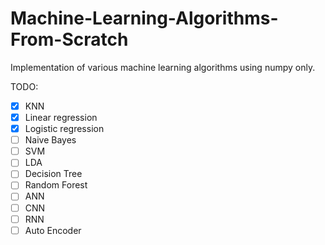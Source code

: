 # Machine-Learning-Algorithms-From-Scratch
Implementation of various machine learning algorithms using numpy only.

TODO:
- [x] KNN
- [x] Linear regression
- [x] Logistic regression
- [ ] Naive Bayes
- [ ] SVM
- [ ] LDA
- [ ] Decision Tree
- [ ] Random Forest
- [ ] ANN
- [ ] CNN
- [ ] RNN
- [ ] Auto Encoder
